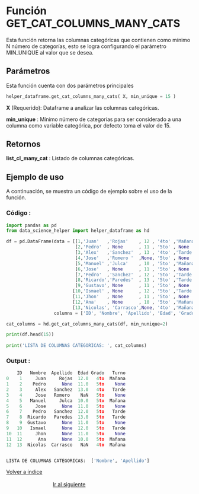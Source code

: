 Función **GET_CAT_COLUMNS_MANY_CATS**
==============================
<p1>Esta función retorna las columnas categóricas que contienen como mínimo N número de categorías, esto se logra configurando el parámetro MIN_UNIQUE al valor que se desea.</p1>

**<h2>Parámetros</h2>**
<p> Esta función cuenta con dos parámetros principales</p>

```Python
helper_dataframe.get_cat_columns_many_cats( X, min_unique = 15 )
```

<p1><strong>X</strong> (Requerido): Dataframe a analizar las columnas categóricas.</p1>

<p1><strong>min_unique</strong> : Mínimo número de categorías para ser considerado a una columna como variable categórica, por defecto toma el valor de 15.</p1>

**<h2>Retornos</h2>**

<p1><strong>list_cl_many_cat</strong> : Listado de columnas categóricas.</p1>
<p1> </p1>



**<h2>Ejemplo de uso</h2>**
<p1> A continuación, se muestra un código de ejemplo sobre el uso de la función.</p1>

**<h3>Código :</h3>**
```Python
import pandas as pd
from data_science_helper import helper_dataframe as hd

df = pd.DataFrame(data = [[1,'Juan'   ,'Rojas'    , 12 , '4to' ,'Mañana'],
                          [2,'Pedro'  , None      , 11 , '5to' , None   ],
                          [3,'Alex'   ,'Sanchez'  , 13 , '4to' ,'Tarde' ],
                          [4,'Jose'   ,'Romero '  ,None, '5to' , None   ],
                          [5,'Manuel' ,'Julca'    , 10 , '5to' ,'Mañana'],
                          [6,'Jose'   , None      , 11 , '5to' , None   ],
                          [7,'Pedro'  ,'Sanchez'  , 12 , '5to' ,'Tarde' ],
                          [8,'Ricardo','Paredes'  , 13 , '5to' ,'Tarde' ],
                          [9,'Gustavo', None      , 11 , '5to' , None   ],
                         [10,'Ismael' , None      , 12 , '5to' ,'Tarde' ],
                         [11,'Jhon'   , None      , 11 , '5to' , None   ],
                         [12,'Ana'    , None      , 10 , '5to' ,'Mañana'],
                         [13,'Nicolas', 'Carrasco',None, '4to' ,'Mañana']], 
                  columns = ['ID', 'Nombre', 'Apellido', 'Edad', 'Grado', 'Turno'])

cat_columns = hd.get_cat_columns_many_cats(df, min_nunique=2)

print(df.head(15))
 
print('LISTA DE COLUMNAS CATEGORICAS: ', cat_columns)
```


**<h3>Output :</h3>**

```Python
    ID   Nombre  Apellido  Edad Grado   Turno
0    1     Juan     Rojas  12.0   4to  Mañana
1    2    Pedro      None  11.0   5to    None
2    3     Alex   Sanchez  13.0   4to   Tarde
3    4     Jose   Romero    NaN   5to    None
4    5   Manuel     Julca  10.0   5to  Mañana
5    6     Jose      None  11.0   5to    None
6    7    Pedro   Sanchez  12.0   5to   Tarde
7    8  Ricardo   Paredes  13.0   5to   Tarde
8    9  Gustavo      None  11.0   5to    None
9   10   Ismael      None  12.0   5to   Tarde
10  11     Jhon      None  11.0   5to    None
11  12      Ana      None  10.0   5to  Mañana
12  13  Nicolas  Carrasco   NaN   4to  Mañana


LISTA DE COLUMNAS CATEGORICAS:  ['Nombre', 'Apellido']
```

[Volver a índice](../../docsPrincipal.md ) $~~~~~~~~~~~~~~~~~~~~~~~~~~~~~~~~~~~~~~~~~~~~~~~~~~~~~~~~~~~~~~~~~~~~~~~~~~~~~~~~~~~~~~~~~~~~~~~~~~~~~~~~~~~~~~~~~~~~~~~~~~~~~~~~~~~~~~~~~~~~~~~~~~~~~~~~~~~~~~~$ [Ir al siguiente](HELPER_DATAFRAME_get_cat_columns.md)